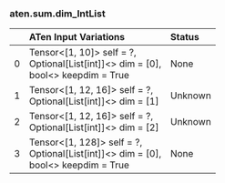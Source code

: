 ### aten.sum.dim_IntList
|    | ATen Input Variations                                                                   | Status   |
|---:|:----------------------------------------------------------------------------------------|:---------|
|  0 | Tensor<[1, 10]> self = ?,<br>Optional[List[int]]<> dim = [0],<br>bool<> keepdim = True  | None     |
|  1 | Tensor<[1, 12, 16]> self = ?,<br>Optional[List[int]]<> dim = [1]                        | Unknown  |
|  2 | Tensor<[1, 12, 16]> self = ?,<br>Optional[List[int]]<> dim = [2]                        | Unknown  |
|  3 | Tensor<[1, 128]> self = ?,<br>Optional[List[int]]<> dim = [0],<br>bool<> keepdim = True | None     |


